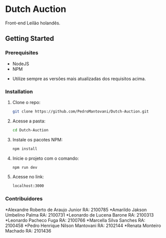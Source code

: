 # Dutch Auction
Front-end Leilão holandês.

## Getting Started

### Prerequisites

* NodeJS
* NPM
- Utilize sempre as versões mais atualizadas dos requisitos acima.

### Installation

1. Clone o repo:
   ```sh
   git clone https://github.com/PedroMantovani/Dutch-Auction.git
   ```
2. Acesse a pasta:
   ```sh
   cd Dutch-Auction
   ```
3. Instale os pacotes NPM:
   ```sh
   npm install
   ```
4. Inicie o projeto com o comando:
   ```sh
   npm run dev
   ```
5. Acesse no link:
   ```sh
   localhost:3000
   ```
   
### Contribuidores
*Alexandre Roberto de Araujo Junior RA: 2100785
*Amarildo Jakson Umbelino Palma	RA: 2100731
*Leonardo de Lucena Barone RA: 2100313
*Leonardo Pacheco Fuga RA: 2100766
*Marcella Silva Sanches RA: 2100458
*Pedro Henrique Nilson Mantovani RA: 2102144
*Renata Monteiro Machado RA: 2101436
